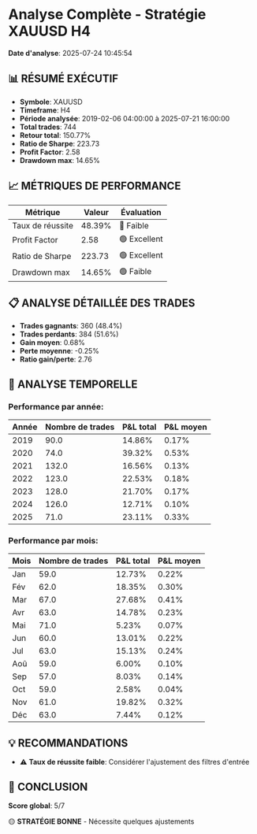 # Analyse Complète - Stratégie XAUUSD H4

**Date d'analyse**: 2025-07-24 10:45:54

## 📊 RÉSUMÉ EXÉCUTIF

- **Symbole**: XAUUSD
- **Timeframe**: H4
- **Période analysée**: 2019-02-06 04:00:00 à 2025-07-21 16:00:00
- **Total trades**: 744
- **Retour total**: 150.77%
- **Ratio de Sharpe**: 223.73
- **Profit Factor**: 2.58
- **Drawdown max**: 14.65%

## 📈 MÉTRIQUES DE PERFORMANCE

| Métrique | Valeur | Évaluation |
|----------|--------|------------|
| Taux de réussite | 48.39% | 🔴 Faible |
| Profit Factor | 2.58 | 🟢 Excellent |
| Ratio de Sharpe | 223.73 | 🟢 Excellent |
| Drawdown max | 14.65% | 🟢 Faible |

## 📋 ANALYSE DÉTAILLÉE DES TRADES

- **Trades gagnants**: 360 (48.4%)
- **Trades perdants**: 384 (51.6%)
- **Gain moyen**: 0.68%
- **Perte moyenne**: -0.25%
- **Ratio gain/perte**: 2.76

## 📅 ANALYSE TEMPORELLE

### Performance par année:
| Année | Nombre de trades | P&L total | P&L moyen |
|-------|------------------|-----------|-----------|
| 2019 | 90.0 | 14.86% | 0.17% |
| 2020 | 74.0 | 39.32% | 0.53% |
| 2021 | 132.0 | 16.56% | 0.13% |
| 2022 | 123.0 | 22.53% | 0.18% |
| 2023 | 128.0 | 21.70% | 0.17% |
| 2024 | 126.0 | 12.71% | 0.10% |
| 2025 | 71.0 | 23.11% | 0.33% |


### Performance par mois:
| Mois | Nombre de trades | P&L total | P&L moyen |
|------|------------------|-----------|-----------|
| Jan | 59.0 | 12.73% | 0.22% |
| Fév | 62.0 | 18.35% | 0.30% |
| Mar | 67.0 | 27.68% | 0.41% |
| Avr | 63.0 | 14.78% | 0.23% |
| Mai | 71.0 | 5.23% | 0.07% |
| Jun | 60.0 | 13.01% | 0.22% |
| Jul | 63.0 | 15.13% | 0.24% |
| Aoû | 59.0 | 6.00% | 0.10% |
| Sep | 57.0 | 8.03% | 0.14% |
| Oct | 59.0 | 2.58% | 0.04% |
| Nov | 61.0 | 19.82% | 0.32% |
| Déc | 63.0 | 7.44% | 0.12% |


## 💡 RECOMMANDATIONS

- ⚠️ **Taux de réussite faible**: Considérer l'ajustement des filtres d'entrée

## 🎯 CONCLUSION

**Score global**: 5/7

🟡 **STRATÉGIE BONNE** - Nécessite quelques ajustements
